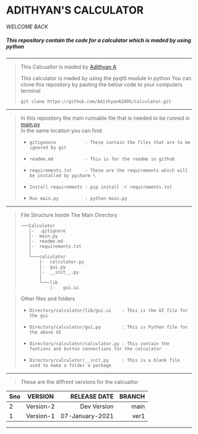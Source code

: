# ADITHYAN'S CALCULATOR
_WELCOME BACK_

##### This repository contain the code for a calculator which is maded by using python

---


> This Calcualtor is maded by [Adithyan A](https://github.com/adithyana2005/)
>
> This calculator is maded by using the pyqt5 module in python 
> You can clone this repository by pasting the below code to your computers terminal 
>
> ```git clone https://github.com/AdithyanA2005/Calculator.git```

***
> In this repository the main runnable file that is needed to be runned is [main.py](https://github.com/AdithyanA2005/Calculator/blob/main/main.py) \
> In the same location you can find:
> *     gitigonore           - These contain the files that are to be ignored by git
> *     readme.md            - This is for the readme in github
> *     requirements.txt     - These are the requirements which will be installed by pycharm \
> *     Install requirements : pip install -r requirements.txt
> *     Run main.py          : python main.py


***
> File Structure Inside The Main Directory 
> ```
> ───Calculator
>    │-  .gitignore
>    │-  main.py
>    │-  readme.md
>    │-  requirements.txt
>    │
>    └───calculator
>        |-  calculator.py
>        │-  gui.py
>        │-  __init__.py
>        │
>        └───lib
>            |-   gui.ui      
> ```

> Other files and folders
>
> *     Directory/calculator/lib/gui.ui    : This is the UI file for the gui
> *     Directory/calculator/gui.py        : This is Python file for the above UI
> *     Directory/calculator/calculator.py : This contain the funtions and button connections for the calculator
> *     Directory/calculator/__init.py     : This is a blank file used to make a folder a package

***
> These are the diffrent versions for the calcualtor

| Sno |  VERSION  |   RELEASE DATE  | BRANCH |
| --- |:---------:| ---------------:| ------:|
|  2  | Version-2 |   Dev Version   |  main  |
|  1  | Version-1 | 07-January-2021 |  ver1  |

***
